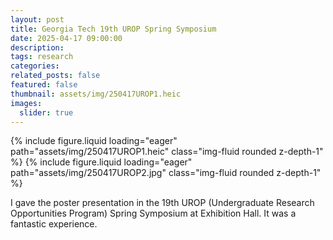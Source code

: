 ```yaml
---
layout: post
title: Georgia Tech 19th UROP Spring Symposium
date: 2025-04-17 09:00:00
description:
tags: research
categories:
related_posts: false
featured: false
thumbnail: assets/img/250417UROP1.heic
images:
  slider: true
---
```


<swiper-container keyboard="true" navigation="true" pagination="true" pagination-clickable="true" pagination-dynamic-bullets="true" rewind="true">
  <swiper-slide>{% include figure.liquid loading="eager" path="assets/img/250417UROP1.heic" class="img-fluid rounded z-depth-1" %}</swiper-slide>
  <swiper-slide>{% include figure.liquid loading="eager" path="assets/img/250417UROP2.jpg" class="img-fluid rounded z-depth-1" %}</swiper-slide>
</swiper-container>

I gave the poster presentation in the 19th UROP (Undergraduate Research Opportunities Program) Spring Symposium at Exhibition Hall. It was a fantastic experience.
